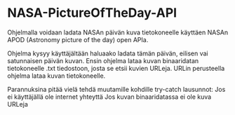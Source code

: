 # NASA-PictureOfTheDay-API

Ohjelmalla voidaan ladata NASAn päivän kuva tietokoneelle käyttäen NASAn APOD (Astronomy picture of the day) open APIa.

Ohjelma kysyy käyttäjältään haluaako ladata tämän päivän, eilisen vai satunnaisen päivän kuvan.
Ensin ohjelma lataa kuvan binaaridatan tietokoneelle .txt tiedostoon, josta se etsii kuvien URLeja.
URLin perusteella ohjelma lataa kuvan tietokoneelle.

Parannuksina pitää vielä tehdä muutamille kohdille try-catch lausunnot:
Jos ei käyttäjällä ole internet yhteyttä
Jos kuvan binaaridatassa ei ole kuva URLeja
